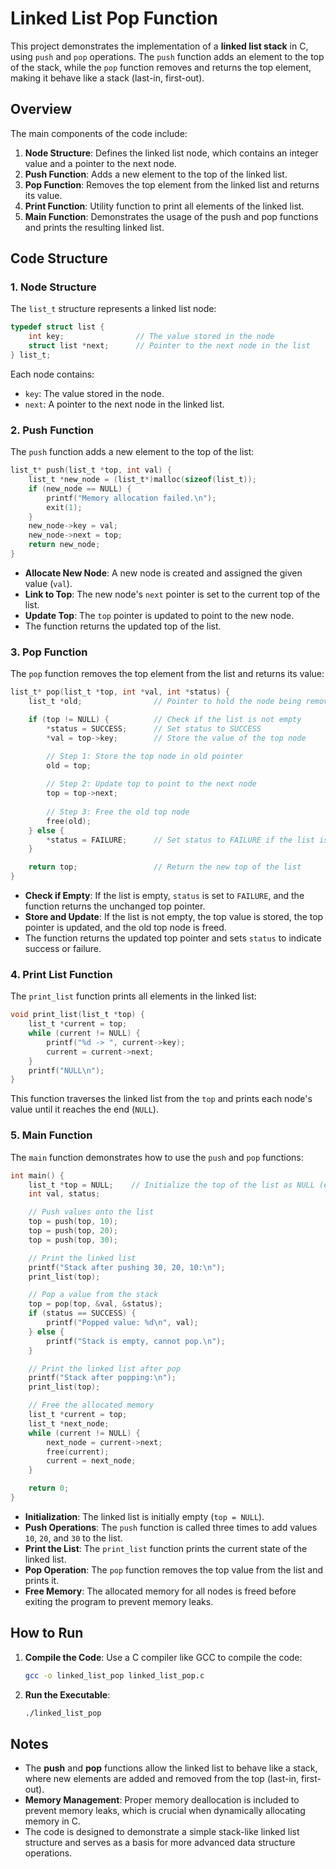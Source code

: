 # Linked List Pop Function

This project demonstrates the implementation of a **linked list stack** in C, using `push` and `pop` operations. The `push` function adds an element to the top of the stack, while the `pop` function removes and returns the top element, making it behave like a stack (last-in, first-out).

## Overview

The main components of the code include:
1. **Node Structure**: Defines the linked list node, which contains an integer value and a pointer to the next node.
2. **Push Function**: Adds a new element to the top of the linked list.
3. **Pop Function**: Removes the top element from the linked list and returns its value.
4. **Print Function**: Utility function to print all elements of the linked list.
5. **Main Function**: Demonstrates the usage of the push and pop functions and prints the resulting linked list.

## Code Structure

### 1. **Node Structure**
The `list_t` structure represents a linked list node:
```c
typedef struct list {
    int key;                // The value stored in the node
    struct list *next;      // Pointer to the next node in the list
} list_t;
```
Each node contains:
- `key`: The value stored in the node.
- `next`: A pointer to the next node in the linked list.

### 2. **Push Function**
The `push` function adds a new element to the top of the list:
```c
list_t* push(list_t *top, int val) {
    list_t *new_node = (list_t*)malloc(sizeof(list_t));
    if (new_node == NULL) {
        printf("Memory allocation failed.\n");
        exit(1);
    }
    new_node->key = val;
    new_node->next = top;
    return new_node;
}
```
- **Allocate New Node**: A new node is created and assigned the given value (`val`).
- **Link to Top**: The new node's `next` pointer is set to the current top of the list.
- **Update Top**: The `top` pointer is updated to point to the new node.
- The function returns the updated top of the list.

### 3. **Pop Function**
The `pop` function removes the top element from the list and returns its value:
```c
list_t* pop(list_t *top, int *val, int *status) {
    list_t *old;                // Pointer to hold the node being removed

    if (top != NULL) {          // Check if the list is not empty
        *status = SUCCESS;      // Set status to SUCCESS
        *val = top->key;        // Store the value of the top node

        // Step 1: Store the top node in old pointer
        old = top;
        
        // Step 2: Update top to point to the next node
        top = top->next;
        
        // Step 3: Free the old top node
        free(old);
    } else {
        *status = FAILURE;      // Set status to FAILURE if the list is empty
    }

    return top;                 // Return the new top of the list
}
```
- **Check if Empty**: If the list is empty, `status` is set to `FAILURE`, and the function returns the unchanged top pointer.
- **Store and Update**: If the list is not empty, the top value is stored, the top pointer is updated, and the old top node is freed.
- The function returns the updated top pointer and sets `status` to indicate success or failure.

### 4. **Print List Function**
The `print_list` function prints all elements in the linked list:
```c
void print_list(list_t *top) {
    list_t *current = top;
    while (current != NULL) {
        printf("%d -> ", current->key);
        current = current->next;
    }
    printf("NULL\n");
}
```
This function traverses the linked list from the `top` and prints each node's value until it reaches the end (`NULL`).

### 5. **Main Function**
The `main` function demonstrates how to use the `push` and `pop` functions:
```c
int main() {
    list_t *top = NULL;    // Initialize the top of the list as NULL (empty list)
    int val, status;

    // Push values onto the list
    top = push(top, 10);
    top = push(top, 20);
    top = push(top, 30);

    // Print the linked list
    printf("Stack after pushing 30, 20, 10:\n");
    print_list(top);

    // Pop a value from the stack
    top = pop(top, &val, &status);
    if (status == SUCCESS) {
        printf("Popped value: %d\n", val);
    } else {
        printf("Stack is empty, cannot pop.\n");
    }

    // Print the linked list after pop
    printf("Stack after popping:\n");
    print_list(top);

    // Free the allocated memory
    list_t *current = top;
    list_t *next_node;
    while (current != NULL) {
        next_node = current->next;
        free(current);
        current = next_node;
    }

    return 0;
}
```
- **Initialization**: The linked list is initially empty (`top = NULL`).
- **Push Operations**: The `push` function is called three times to add values `10`, `20`, and `30` to the list.
- **Print the List**: The `print_list` function prints the current state of the linked list.
- **Pop Operation**: The `pop` function removes the top value from the list and prints it.
- **Free Memory**: The allocated memory for all nodes is freed before exiting the program to prevent memory leaks.

## How to Run
1. **Compile the Code**: Use a C compiler like GCC to compile the code:
   ```sh
   gcc -o linked_list_pop linked_list_pop.c
   ```
2. **Run the Executable**:
   ```sh
   ./linked_list_pop
   ```

## Notes
- The **push** and **pop** functions allow the linked list to behave like a stack, where new elements are added and removed from the top (last-in, first-out).
- **Memory Management**: Proper memory deallocation is included to prevent memory leaks, which is crucial when dynamically allocating memory in C.
- The code is designed to demonstrate a simple stack-like linked list structure and serves as a basis for more advanced data structure operations.


